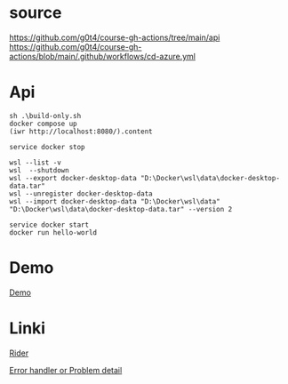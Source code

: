 # source
https://github.com/g0t4/course-gh-actions/tree/main/api
https://github.com/g0t4/course-gh-actions/blob/main/.github/workflows/cd-azure.yml


# Api 
```
sh .\build-only.sh
docker compose up 
(iwr http://localhost:8080/).content

```















``` docker
service docker stop

wsl --list -v
wsl  --shutdown
wsl --export docker-desktop-data "D:\Docker\wsl\data\docker-desktop-data.tar"
wsl --unregister docker-desktop-data
wsl --import docker-desktop-data "D:\Docker\wsl\data" "D:\Docker\wsl\data\docker-desktop-data.tar" --version 2

service docker start
docker run hello-world
```


#  Demo
[Demo](demo.sln)


# Linki 
[Rider](https://www.youtube.com/watch?v=-bP1KhYnGik&ab_channel=FullstackDeveloper)


[Error handler or Problem detail](https://www.youtube.com/watch?v=-TGZypSinpw&ab_channel=NickChapsas)


